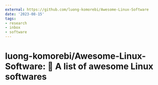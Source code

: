 ```yaml
---
external: https://github.com/luong-komorebi/Awesome-Linux-Software
date: '2023-08-15'
tags:
- research
- inbox
- software
---
```


# luong-komorebi/Awesome-Linux-Software: 🐧 A list of awesome Linux softwares
